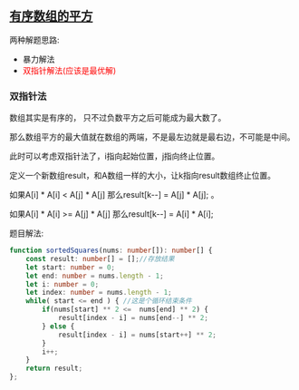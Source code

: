 ## [有序数组的平方](https://leetcode.com/problems/squares-of-a-sorted-array/submissions/)

两种解题思路:
* 暴力解法
* <font color='red'>双指针解法(应该是最优解)</font>

### 双指针法

数组其实是有序的， 只不过负数平方之后可能成为最大数了。

那么数组平方的最大值就在数组的两端，不是最左边就是最右边，不可能是中间。

此时可以考虑双指针法了，i指向起始位置，j指向终止位置。

定义一个新数组result，和A数组一样的大小，让k指向result数组终止位置。

如果A[i] * A[i] < A[j] * A[j] 那么result[k--] = A[j] * A[j]; 。

如果A[i] * A[i] >= A[j] * A[j] 那么result[k--] = A[i] * A[i]; 


题目解法:

```ts
function sortedSquares(nums: number[]): number[] {
    const result: number[] = [];//存放结果
    let start: number = 0;
    let end: number = nums.length - 1;
    let i: number = 0;
    let index: number = nums.length - 1;
    while( start <= end ) { //这是个循环结束条件
        if(nums[start] ** 2 <=  nums[end] ** 2) {
            result[index - i] = nums[end--] ** 2;
        } else {
            result[index - i] = nums[start++] ** 2;
        }
        i++;
    }
    return result;
};
```